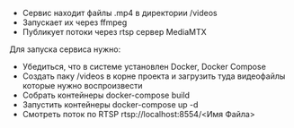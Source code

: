 ﻿- Сервис находит файлы .mp4 в директории /videos
- Запускает их через ffmpeg
- Публикует потоки через rtsp сервер MediaMTX

Для запуска сервиса нужно:
- Убедиться, что в системе установлен Docker, Docker Compose
- Создать паку /videos в корне проекта и загрузить туда видеофайлы которые нужно воспроизвести
- Собрать контейнеры docker-compose build
- Запустить контейнеры docker-compose up -d
- Смотреть поток по RTSP rtsp://localhost:8554/<Имя Файла>
